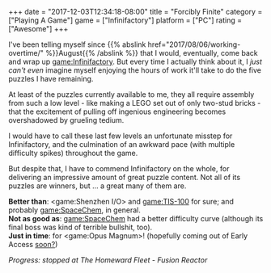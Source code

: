 +++
date = "2017-12-03T12:34:18-08:00"
title = "Forcibly Finite"
category = ["Playing A Game"]
game = ["Infinifactory"]
platform = ["PC"]
rating = ["Awesome"]
+++

I've been telling myself since {{% abslink href="2017/08/06/working-overtime/" %}}August{{% /abslink %}} that I would, eventually, come back and wrap up <game:Infinifactory>.  But every time I actually think about it, I <i>just can't even</i> imagine myself enjoying the hours of work it'll take to do the five puzzles I have remaining.

At least of the puzzles currently available to me, they all require assembly from such a low level - like making a LEGO set out of only two-stud bricks - that the excitement of pulling off ingenious engineering becomes overshadowed by grueling tedium.

I would have to call these last few levels an unfortunate misstep for Infinifactory, and the culmination of an awkward pace (with multiple difficulty spikes) throughout the game.

But despite that, I have to commend Infinifactory on the whole, for delivering an impressive amount of great puzzle content.  Not all of its puzzles are winners, but ... a great many of them are.

<b>Better than</b>: <game:Shenzhen I/O> and <game:TIS-100> for sure; and probably <game:SpaceChem>, in general.  
<b>Not as good as</b>: <game:SpaceChem> had a better difficulty curve (although its final boss was kind of terrible bullshit, too).  
<b>Just in time</b>: for <game:Opus Magnum>! (hopefully coming out of Early Access <a href="http://steamcommunity.com/games/558990/announcements/detail/1465222576769789696">soon?</a>)

<i>Progress: stopped at The Homeward Fleet - Fusion Reactor</i>
